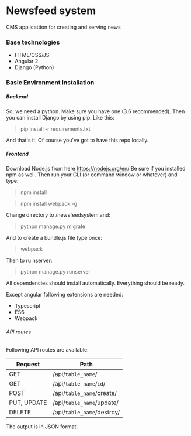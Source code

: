 # Newsfeed system

CMS applicattion for creating and serving news

### Base technologies
- HTML/CSS/JS
- Angular 2
- Django (Python)

### Basic Environment Installation
##### Backend
So, we need a python. Make sure you have one (3.6 recommended). Then you can install Django by using pip. Like this:
>pip install -r requirements.txt

And that's it. Of course you've got to have this repo locally.

##### Frontend
Download Node.js from here https://nodejs.org/en/
Be sure if you installed npm as well. Then run your CLI (or command window or whatever) and type:
>npm install

>npm install webpack -g

Change directory to /newsfeedsystem and:

>python manage.py migrate

And to create a bundle.js file type once:

>webpack

Then to ru nserver:

>python manage.py runserver

All dependencies should install automatically. Everything should be ready.

Except angular following extensions are needed:

- Typescript
- ES6
- Webpack


###### API routes

Following API routes are available:


| **Request**  | **Path**  |
|-------------|---------------------------|
| GET  | /api/`table_name`/ |
| GET| /api/`table_name`/`id`/ |
| POST | /api/`table_name`/create/ |
| PUT, UPDATE | /api/`table_name`/update/ |
| DELETE | /api/`table_name`/destroy/ |


The output is in JSON format.
